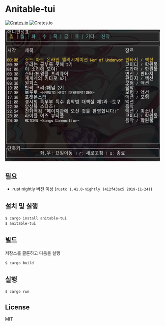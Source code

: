 
# Anitable-tui
[![Crates.io](https://img.shields.io/crates/v/anitable-tui)](https://crates.io/crates/anitable-tui)
![Crates.io](https://img.shields.io/crates/l/anitable-tui)

![screenshot](./screenshot.gif)

## 필요
* rust nightly 버전 이상 (`rustc 1.41.0-nightly (412f43ac5 2019-11-24)`)

## 설치 및 실행
```bash
$ cargo install anitable-tui
$ anitable-tui
```

## 빌드
저장소를 클론하고 다음을 실행
```bash
$ cargo build
```

## 실행
```bash
$ cargo run
```

## License
MIT
